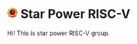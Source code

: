 <h1><img src="./images/icon.png" width="24"/> Star Power RISC-V</h1>

Hi! This is star power RISC-V group.
